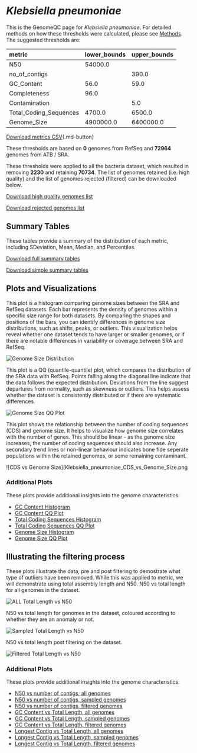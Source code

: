 # *Klebsiella pneumoniae*

This is the GenomeQC page for *Klebsiella pneumoniae*. For detailed methods on how these thresholds were calculated, please see [Methods](../../methods.md).
The suggested thresholds are: 

| metric                 | lower_bounds   | upper_bounds   |
|:-----------------------|:---------------|:---------------|
| N50                    | 54000.0        |                |
| no_of_contigs          |                | 390.0          |
| GC_Content             | 56.0           | 59.0           |
| Completeness           | 96.0           |                |
| Contamination          |                | 5.0            |
| Total_Coding_Sequences | 4700.0         | 6500.0         |
| Genome_Size            | 4900000.0      | 6400000.0      |

[Download metrics CSV](Klebsiella_pneumoniae_metrics.csv){.md-button}


These thresholds are based on **0** genomes from RefSeq and **72964** genomes from ATB / SRA.

These thresholds were applied to all the bacteria dataset, which resulted in removing **2230** and retaining **70734**.
The list of genomes retained (i.e. high quality) and the list of genomes rejected (filtered) can be downloaded below. 

[Download high quality genomes list](Klebsiella_pneumoniae_high_quality_genomes.csv.xz)


[Download rejected genomes list](Klebsiella_pneumoniae_filtered_out_genomes.csv.xz)



## Summary Tables
These tables provide a summary of the distribution of each metric, including SDeviation, Mean, Median, and Percentiles.

[Download full summary tables](summary.csv)

[Download simple summary tables](selected_summary.csv)

## Plots and Visualizations

This plot is a histogram comparing genome sizes between the SRA and RefSeq datasets. Each bar represents the density of genomes within a specific size range for both datasets. By comparing the shapes and positions of the bars, you can identify differences in genome size distributions, such as shifts, peaks, or outliers. This visualization helps reveal whether one dataset tends to have larger or smaller genomes, or if there are notable differences in variability or coverage between SRA and RefSeq.

![Genome Size Distribution](Genome_Size_refseq_histogram_kde.png)

This plot is a QQ (quantile-quantile) plot, which compares the distribution of the SRA data with RefSeq. Points falling along the diagonal line indicate that the data follows the expected distribution. Deviations from the line suggest departures from normality, such as skewness or outliers. This helps assess whether the dataset is consistently distributed or if there are systematic differences.

![Genome Size QQ Plot](Genome_Size_refseq_qqplot.png)

This plot shows the relationship between the number of coding sequences (CDS) and genome size. It helps to visualize how genome size correlates with the number of genes. This should be linear - as the genome size increases, the number of coding sequences should also increase. Any secondary trend lines or non-linear behaviour indicates bone fide seperate populations within the retained genomes, or some remaining contaminant. 

![CDS vs Genome Size](Klebsiella_pneumoniae_CDS_vs_Genome_Size.png

### Additional Plots

These plots provide additional insights into the genome characteristics:

- [GC Content Histogram](GC_Content_refseq_histogram_kde.png)
- [GC Content QQ Plot](GC_Content_refseq_qqplot.png)
- [Total Coding Sequences Histogram](Total_Coding_Sequences_refseq_histogram_kde.png)
- [Total Coding Sequences QQ Plot](Total_Coding_Sequences_refseq_qqplot.png)
- [Genome Size Histogram](Genome_Size_refseq_histogram_kde.png)
- [Genome Size QQ Plot](Genome_Size_refseq_qqplot.png)
## Illustrating the filtering process
These plots illustrate the data, pre and post filtering to demostrate what type of outliers have been removed. While this was applied to metric, we will demonstrate using total assembly length and N50.
N50 vs total length for all genomes in the dataset.

![ALL Total Length vs N50](Klebsiella_pneumoniae_all_total_length_N50.png)

N50 vs total length for genomes in the dataset, coloured according to whether they are an anomaly or not.

![Sampled Total Length vs N50](Klebsiella_pneumoniae_sample_total_length_N50.png)

N50 vs total length post filtering on the dataset.

![Filtered Total Length vs N50](Klebsiella_pneumoniae_filt_total_length_N50.png)

### Additional Plots

These plots provide additional insights into the genome characteristics:

- [N50 vs number of contigs, all genomes](Klebsiella_pneumoniae_all_N50_number.png)
- [N50 vs number of contigs, sampled genomes](Klebsiella_pneumoniae_sample_N50_number.png)
- [N50 vs number of contigs, filtered genomes](Klebsiella_pneumoniae_filt_N50_number.png)
- [GC Content vs Total Length, all genomes](Klebsiella_pneumoniae_all_total_length_GC_Content.png)
- [GC Content vs Total Length, sampled genomes](Klebsiella_pneumoniae_sample_total_length_GC_Content.png)
- [GC Content vs Total Length, filtered genomes](Klebsiella_pneumoniae_filt_total_length_GC_Content.png)
- [Longest Contig vs Total Length, all genomes](Klebsiella_pneumoniae_all_total_length_longest.png)
- [Longest Contig vs Total Length, sampled genomes](Klebsiella_pneumoniae_sample_total_length_longest.png)
- [Longest Contig vs Total Length, filtered genomes](Klebsiella_pneumoniae_filt_total_length_longest.png)
